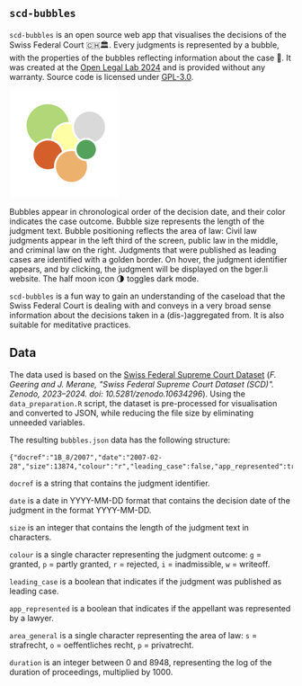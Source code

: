 ## `scd-bubbles` 
`scd-bubbles` is an open source web app that visualises the decisions of the Swiss Federal Court 🇨🇭🏛. Every judgments is represented by a bubble, with the properties of the bubbles reflecting information about the case 🫧. It was created at the [Open Legal Lab 2024](https://challenges.openlegallab.ch/event/6) and is provided without any warranty. Source code is licensed under [GPL-3.0](https://github.com/fgeeri/scd-bubbles/tree/main#GPL-3.0-1-ov-file).

![Logo showing six colourful circles grouped together](https://github.com/fgeeri/scd-bubbles/blob/main/img/android-chrome-192x192.png?raw=true)

Bubbles appear in chronological order of the decision date, and their color indicates the case outcome. Bubble size represents the length of the judgment text. Bubble positioning reflects the area of law: Civil law judgments appear in the left third of the screen, public law in the middle, and criminal law on the right. Judgments that were published as leading cases are identified with a golden border. On hover, the judgment identifier appears, and by clicking, the judgment will be displayed on the bger.li website. The half moon icon 🌗 toggles dark mode.

`scd-bubbles` is a fun way to gain an understanding of the caseload that the Swiss Federal Court is dealing with and conveys in a very broad sense information about the decisions taken in a (dis-)aggregated from. It is also suitable for meditative practices.

## Data
The data used is based on the [Swiss Federal Supreme Court Dataset](https://zenodo.org/records/10634296) (*F. Geering and J. Merane, "Swiss Federal Supreme Court Dataset (SCD)". Zenodo, 2023–2024. doi: 10.5281/zenodo.10634296*). Using the `data_preparation.R` script, the dataset is pre-processed for visualisation and converted to JSON, while reducing the file size by eliminating unneeded variables.

The resulting `bubbles.json` data has the following structure:
```
{"docref":"1B_8/2007","date":"2007-02-28","size":13874,"colour":"r","leading_case":false,"app_represented":true,"area_general":"s","duration":3989}
```

`docref` is a string that contains the judgment identifier.

`date` is a date in YYYY-MM-DD format that contains the decision date of the judgment in the format YYYY-MM-DD.

`size` is an integer that contains the length of the judgment text in characters.

`colour` is a single character representing the judgment outcome: `g` = granted, `p` = partly granted, `r` = rejected, `i` = inadmissible, `w` = writeoff.

`leading_case` is a boolean that indicates if the judgment was published as leading case.

`app_represented` is a boolean that indicates if the appellant was represented by a lawyer.

`area_general` is a single character representing the area of law: `s` = strafrecht, `o` = oeffentliches recht, `p` = privatrecht.

`duration` is an integer between 0 and 8948, representing the log of the duration of proceedings, multiplied by 1000.
